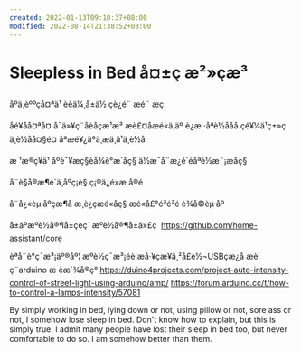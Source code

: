 ```yaml
---
created: 2022-01-13T09:10:37+08:00
modified: 2022-08-14T21:38:52+08:00
---
```


# Sleepless in Bed å¤±ç æ²»çæ³

åºä¸èººçå¤ªä¹ èèä¼¸å±ä½ çè¿é¨ æé¨ æç­

åé¥­åå¤ªå¤ å¯ä»¥ç¨åèå­çæ¹æ³ æè£¤å­æé«ä¸äº è¿æ ·åªè½ååå­ çé¥¼ä¹ç±»ç ä¸è½åå¤§é¤ åªæé¥¿äºä¸æä¸ä¹ä¸è½å

æ ¹æ®ç¥ä¹ åºè¯¥æç§èå¾è°æ´åç§ ä½æ¯å¨æ¿é´éåªè½æ¨¡æåç§

å¨è§å®æ¶é´ä¸åºç¡è§ ç¡®ä¿é»æ å®é

å¨å¿«èµ·åºçæ¶å æ¸è¿çæé«åç§ æé«å£°é³é³é è¾å©èµ·åº

å±äºæºè½å®¶å±çèç´ æºè½å®¶å±ä»£ç 
https://github.com/home-assistant/core

èªå¨è°ç¯æ³¡äº®åº¦ æºè½ç¯æ³¡éè¦æå·¥çæ¥ä¸²å£è½¬USBçæ¿å­ æèç¨arduino æ èæ´¾å®ç°
https://duino4projects.com/project-auto-intensity-control-of-street-light-using-arduino/amp/
https://forum.arduino.cc/t/how-to-control-a-lamps-intensity/57081

By simply working in bed, lying down or not, using pillow or not, sore ass or not, I somehow lose sleep in bed.
Don't know how to explain, but this is simply true. I admit many people have lost their sleep in bed too, but never comfortable to do so. I am somehow better than them.
